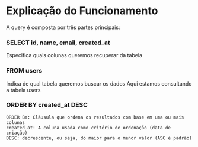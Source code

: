 # Explicação do Funcionamento
A query é composta por três partes principais:
### SELECT id, name, email, created_at
Especifica quais colunas queremos recuperar da tabela

### FROM users
Indica de qual tabela queremos buscar os dados
Aqui estamos consultando a tabela users

### ORDER BY created_at DESC
```
ORDER BY: Cláusula que ordena os resultados com base em uma ou mais colunas
created_at: A coluna usada como critério de ordenação (data de criação)
DESC: decrescente, ou seja, do maior para o menor valor (ASC é padrão)
```

